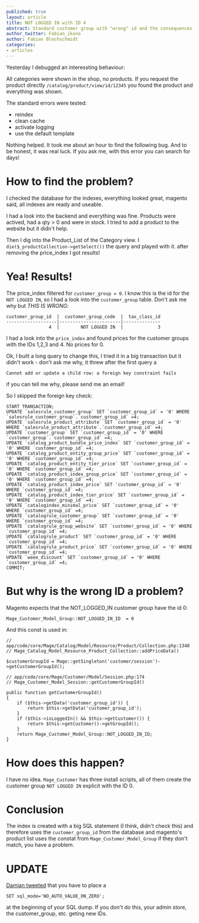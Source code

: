 ```yaml
---
published: true
layout: article
title: NOT LOGGED IN with ID 4
abstract: Standard customer group with "wrong" id and the consequences
author_twitter: Fabian_ikono
author: Fabian Blechschmidt
categories:
- articles
---
```


Yesterday I debugged an interessting behaviour:

All categories were shown in the shop, no products. If you request the product directly `/catalog/product/view/id/12345` you found the product and everything was shown.

The standard errors were tested:

* reindex
* clean cache
* activate logging
* use the default template

Nothing helped. It took me about an hour to find the following bug. And to be honest, it was real luck. If you ask me, with this error you can search for days!

# How to find the problem?

I checked the database for the indexes, everything looked great, magento said, all indexes are ready and useable.

I had a look into the backend and everything was fine. Products were actived, had a qty > 0 and were in stock. I tried to add a product to the website but it didn't help.

Then I dig into the Product_List of the Category view. I `die($_productCollection->getSelect())` the query and played with it. after removing the price_index I got results!

# Yea! Results!

The price_index filtered for `customer_group = 0`. I know this is the id for the `NOT LOGGED IN`, so I had a look into the `customer_group` table. Don't ask me why but *THIS IS WRONG*:

    customer_group_id  |  customer_group_code  |  tax_class_id
    -------------------|-----------------------|--------------
                    4  |        NOT LOGGED IN  |             3

I had a look into the `price_index` and found prices for the customer groups with the IDs 1,2,3 and 4. No prices for 0.

Ok, I built a long query to change this, I tried it in a big transaction but it didn't work - don't ask me why, it threw after the first query a

    Cannot add or update a child row: a foreign key constraint fails
    
if you can tell me why, please send me an email!

So I skipped the foreign key check:

	START TRANSACTION;
	UPDATE `salesrule_customer_group` SET `customer_group_id` = '0' WHERE `salesrule_customer_group`.`customer_group_id` =4;
	UPDATE `salesrule_product_attribute` SET `customer_group_id` = '0' WHERE `salesrule_product_attribute`.`customer_group_id` =4;
	UPDATE `customer_group` SET `customer_group_id` = '0' WHERE `customer_group`.`customer_group_id` =4;
	UPDATE `catalog_product_bundle_price_index` SET `customer_group_id` = '0' WHERE `customer_group_id` =4;
	UPDATE `catalog_product_entity_group_price` SET `customer_group_id` = '0' WHERE `customer_group_id` =4;
	UPDATE `catalog_product_entity_tier_price` SET `customer_group_id` = '0' WHERE `customer_group_id` =4;
	UPDATE `catalog_product_index_group_price` SET `customer_group_id` = '0' WHERE `customer_group_id` =4;
	UPDATE `catalog_product_index_price` SET `customer_group_id` = '0' WHERE `customer_group_id` =4;
	UPDATE `catalog_product_index_tier_price` SET `customer_group_id` = '0' WHERE `customer_group_id` =4;
	UPDATE `catalogindex_minimal_price` SET `customer_group_id` = '0' WHERE `customer_group_id` =4;
	UPDATE `catalogrule_customer_group` SET `customer_group_id` = '0' WHERE `customer_group_id` =4;
	UPDATE `catalogrule_group_website` SET `customer_group_id` = '0' WHERE `customer_group_id` =4;
	UPDATE `catalogrule_product` SET `customer_group_id` = '0' WHERE `customer_group_id` =4;
	UPDATE `catalogrule_product_price` SET `customer_group_id` = '0' WHERE `customer_group_id` =4;
	UPDATE `weee_discount` SET `customer_group_id` = '0' WHERE `customer_group_id` =4;
	COMMIT;

# But why is the wrong ID a problem?

Magento expects that the NOT_LOGGED_IN customer group have the id 0:

    Mage_Customer_Model_Group::NOT_LOGGED_IN_ID  = 0

And this const is used in:

    // app/code/core/Mage/Catalog/Model/Resource/Product/Collection.php:1340
    // Mage_Catalog_Model_Resource_Product_Collection::addPriceData()
    
    $customerGroupId = Mage::getSingleton('customer/session')->getCustomerGroupId();
  
    // app/code/core/Mage/Customer/Model/Session.php:174
    // Mage_Customer_Model_Session::getCustomerGroupId()
 
    public function getCustomerGroupId()
    {
        if ($this->getData('customer_group_id')) {
            return $this->getData('customer_group_id');
        }
        if ($this->isLoggedIn() && $this->getCustomer()) {
            return $this->getCustomer()->getGroupId();
        }
        return Mage_Customer_Model_Group::NOT_LOGGED_IN_ID;
    }
    

# How does this happen?

I have no idea. `Mage_Customer` has three install scripts, all of them create the customer group `NOT LOGGED IN` explicit with the ID 0.

# Conclusion
The index is created with a big SQL statement (I think, didn't check this) and therefore uses the `customer_group_id` from the database and magento's product list uses the constat from `Mage_Customer_Model_Group` if they don't match, you have a problem.

# UPDATE
[Damian tweeted](https://twitter.com/daim2k5/status/288621865944092672) that you have to place a 

    SET sql_mode='NO_AUTO_VALUE_ON_ZERO';
    
at the beginning of your SQL dump. If you don't do this, your admin store, the customer_group, etc. geting new IDs.
